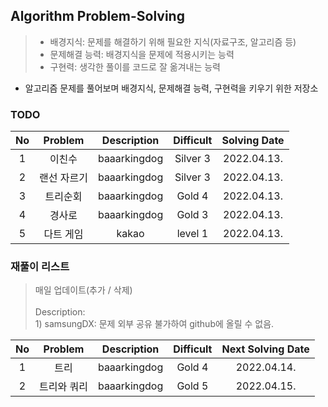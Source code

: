 ## Algorithm Problem-Solving
>- 배경지식: 문제를 해결하기 위해 필요한 지식(자료구조, 알고리즘 등)
>- 문제해결 능력: 배경지식을 문제에 적용시키는 능력
>- 구현력: 생각한 풀이를 코드로 잘 옮겨내는 능력

- 알고리즘 문제를 풀어보며 배경지식, 문제해결 능력, 구현력을 키우기 위한 저장소

### TODO
| No | Problem | Description | Difficult | Solving Date |
|:------:|:---------:|:---------:|:-----------:|:-----------:|
| 1 | 이친수 | baaarkingdog | Silver 3 | 2022.04.13. |
| 2 | 랜선 자르기 | baaarkingdog | Silver 3 | 2022.04.13. |
| 3 | 트리순회 | baaarkingdog | Gold 4 | 2022.04.13. |
| 4 | 경사로 | baaarkingdog | Gold 3 | 2022.04.13. |
| 5 | 다트 게임 | kakao | level 1 | 2022.04.13. |

### 재풀이 리스트
>매일 업데이트(추가 / 삭제)
><br>
><br>Description: 
> <br>1) samsungDX: 문제 외부 공유 불가하여 github에 올릴 수 없음.

| No | Problem | Description | Difficult | Next Solving Date |
|:------:|:---------:|:---------:|:-----------:|:-----------:|
| 1 | 트리 | baaarkingdog | Gold 4 | 2022.04.14. |
| 2 | 트리와 쿼리 | baaarkingdog | Gold 5 | 2022.04.15. |
